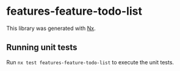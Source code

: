 # features-feature-todo-list

This library was generated with [Nx](https://nx.dev).

## Running unit tests

Run `nx test features-feature-todo-list` to execute the unit tests.
